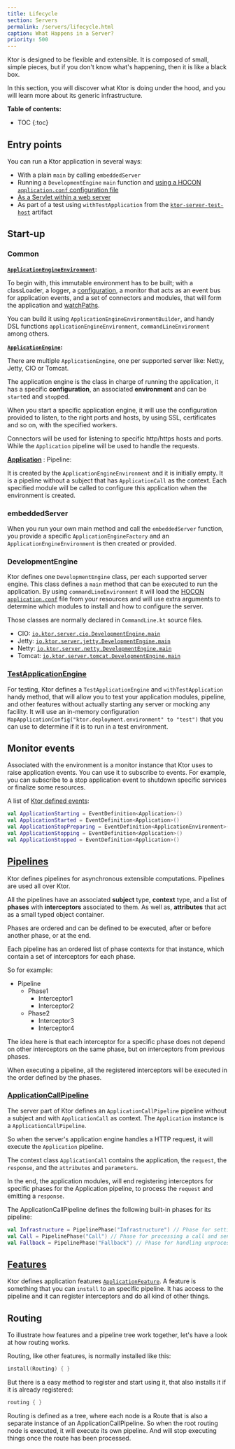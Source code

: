 ```yaml
---
title: Lifecycle
section: Servers
permalink: /servers/lifecycle.html
caption: What Happens in a Server?  
priority: 500
---
```


Ktor is designed to be flexible and extensible. It is composed
of small, simple pieces, but if you don't know what's happening, then it is like a black box.

In this section, you will discover what Ktor is doing under the hood, and you will learn more
about its generic infrastructure. 

**Table of contents:**

* TOC
{:toc}

## Entry points

You can run a Ktor application in several ways:

* With a plain `main` by calling `embeddedServer`
* Running a `DevelopmentEngine` `main` function and [using a HOCON `application.conf` configuration file](/servers/configuration.html)
* [As a Servlet within a web server](https://github.com/ktorio/ktor-samples/tree/master/deployment)
* As part of a test using `withTestApplication` from the [`ktor-server-test-host`](https://github.com/ktorio/ktor/tree/master/ktor-server/ktor-server-test-host) artifact

## Start-up

### Common

**[`ApplicationEngineEnvironment`](https://github.com/ktorio/ktor/blob/master/ktor-server/ktor-server-host-common/src/io/ktor/server/engine/ApplicationEngineEnvironment.kt):**

To begin with, this immutable environment has to be built;
with a classLoader, a logger, a [configuration](/servers/configuration.html),
a monitor that acts as an event bus for application events,
and a set of connectors and modules, that will form the application and [watchPaths](/servers/autoreload.html).

You can build it using `ApplicationEngineEnvironmentBuilder`,
and handy DSL functions `applicationEngineEnvironment`, `commandLineEnvironment` among others.

**[`ApplicationEngine`](https://github.com/ktorio/ktor/blob/master/ktor-server/ktor-server-host-common/src/io/ktor/server/engine/ApplicationEngine.kt):**

There are multiple `ApplicationEngine`, one per supported server like:
Netty, Jetty, CIO or Tomcat.

The application engine is the class in charge of running the application,
it has a specific **configuration**, an associated **environment** and can be `start`ed and `stop`ped.

When you start a specific application engine, it will use the configuration
provided to listen, to the right ports and hosts,
by using SSL, certificates and so on, with the specified workers.

Connectors will be used for listening to specific http/https hosts and ports.
While the `Application` pipeline will be used to handle the requests. 

**[Application](https://github.com/ktorio/ktor/blob/master/ktor-server/ktor-server-core/src/io/ktor/application/Application.kt)** : Pipeline:

It is created by the `ApplicationEngineEnvironment` and it is initially empty.
It is a pipeline without a subject that has `ApplicationCall` as the context.
Each specified module will be called to configure this application when the
environment is created.

### embeddedServer

When you run your own main method and call the `embeddedServer` function,
you provide a specific `ApplicationEngineFactory` and
an `ApplicationEngineEnvironment` is then created or provided.

### DevelopmentEngine

Ktor defines one `DevelopmentEngine` class, per each supported server engine.
This class defines a `main` method that can be executed to run the application.
By using `commandLineEnvironment` it will load the [HOCON `application.conf`](/servers/configuration.html)
file from your resources and will use extra arguments to determine which modules to install
and how to configure the server. 

Those classes are normally declared in `CommandLine.kt` source files.

* CIO: [`io.ktor.server.cio.DevelopmentEngine.main`](https://github.com/ktorio/ktor/blob/master/ktor-server/ktor-server-cio/src/io/ktor/server/cio/DevelopmentEngine.kt)
* Jetty: [`io.ktor.server.jetty.DevelopmentEngine.main`](https://github.com/ktorio/ktor/blob/master/ktor-server/ktor-server-jetty/src/io/ktor/server/jetty/DevelopmentEngine.kt)
* Netty: [`io.ktor.server.netty.DevelopmentEngine.main`](https://github.com/ktorio/ktor/blob/master/ktor-server/ktor-server-netty/src/io/ktor/server/netty/DevelopmentEngine.kt)
* Tomcat: [`io.ktor.server.tomcat.DevelopmentEngine.main`](https://github.com/ktorio/ktor/blob/master/ktor-server/ktor-server-tomcat/src/io/ktor/server/tomcat/DevelopmentEngine.kt)

### [TestApplicationEngine](https://github.com/ktorio/ktor/blob/master/ktor-server/ktor-server-test-host/src/io/ktor/server/testing/TestApplicationEngine.kt)

For testing, Ktor defines a `TestApplicationEngine` and `withTestApplication` handy method,
that will allow you to test your application modules, pipeline, and other features without
actually starting any server or mocking any facility.
It will use an in-memory configuration `MapApplicationConfig("ktor.deployment.environment" to "test")`
that you can use to determine if it is to run in a test environment.

## Monitor events

Associated with the environment is a monitor instance that Ktor uses to raise application events.
You can use it to subscribe to events. For example, you can subscribe to a stop application event
to shutdown specific services or finalize some resources.

A list of [Ktor defined events](https://github.com/ktorio/ktor/blob/master/ktor-server/ktor-server-core/src/io/ktor/application/ApplicationEnvironment.kt):  

```kotlin
val ApplicationStarting = EventDefinition<Application>()
val ApplicationStarted = EventDefinition<Application>()
val ApplicationStopPreparing = EventDefinition<ApplicationEnvironment>()
val ApplicationStopping = EventDefinition<Application>()
val ApplicationStopped = EventDefinition<Application>()
```

## [Pipelines](https://github.com/ktorio/ktor/blob/master/ktor-utils/src/io/ktor/pipeline/Pipeline.kt)

Ktor defines pipelines for asynchronous extensible computations. Pipelines are used all over Ktor.

All the pipelines have an associated **subject** type, **context** type, and a list of **phases**
with **interceptors** associated to them. As well as, **attributes** that act as a small typed object container.

Phases are ordered and can be defined to be executed, after or before another phase, or at the end.

Each pipeline has an ordered list of phase contexts for that instance, which contain a set of
interceptors for each phase.

So for example:

* Pipeline
    * Phase1
        * Interceptor1
        * Interceptor2
    * Phase2
        * Interceptor3
        * Interceptor4

The idea here is that each interceptor for a specific phase does not depend on other interceptors
on the same phase, but on interceptors from previous phases.

When executing a pipeline, all the registered interceptors will be executed in the order defined by the phases.

### [ApplicationCallPipeline](https://github.com/ktorio/ktor/blob/master/ktor-server/ktor-server-core/src/io/ktor/application/ApplicationCallPipeline.kt)

The server part of Ktor defines an `ApplicationCallPipeline` pipeline without a subject
and with `ApplicationCall` as context.
The `Application` instance is a `ApplicationCallPipeline`.

So when the server's application engine handles a HTTP request, it will execute the `Application`
pipeline.

The context class `ApplicationCall` contains the application, the `request`, the `response`,
and the `attributes` and `parameters`.

In the end, the application modules, will end registering interceptors
for specific phases for the Application pipeline, to process the `request` and emitting a `response`.  

The ApplicationCallPipeline defines the following built-in phases for its pipeline:

```kotlin
val Infrastructure = PipelinePhase("Infrastructure") // Phase for setting up infrastructure for processing a call
val Call = PipelinePhase("Call") // Phase for processing a call and sending a response
val Fallback = PipelinePhase("Fallback") // Phase for handling unprocessed calls
```

## [Features](/advanced/features)

Ktor defines application features [`ApplicationFeature`](https://github.com/ktorio/ktor/blob/master/ktor-server/ktor-server-core/src/io/ktor/application/ApplicationFeature.kt).
A feature is something that you can `install` to an specific pipeline.
It has access to the pipeline and it can register interceptors and do all kind of other things. 

## Routing

To illustrate how features and a pipeline tree work together, let's have a look at how routing works.

Routing, like other features, is normally installed like this:

```kotlin
install(Routing) { }
```

But there is a easy method to register and start using it, that also installs it if it is already registered:

```kotlin
routing { }
```

Routing is defined as a tree, where each node is a Route that is also a separate instance of an ApplicationCallPipeline.
So when the root routing node is executed, it will execute its own pipeline. And will stop executing things once
the route has been processed.
